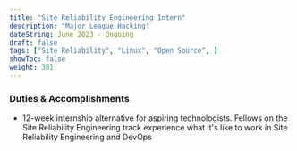 ```yaml
---
title: "Site Reliability Engineering Intern"
description: "Major League Hacking"
dateString: June 2023 - Ongoing
draft: false
tags: ["Site Reliability", "Linux", "Open Source", ]
showToc: false
weight: 301
--- 
```


### Duties & Accomplishments

-  12-week internship alternative for aspiring technologists. Fellows on the Site Reliability Engineering track experience what it's like to work in Site Reliability Engineering and DevOps
